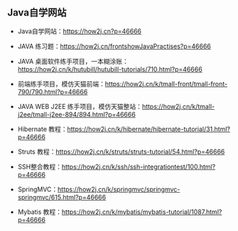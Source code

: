 ## Java自学网站

- Java自学网站：https://how2j.cn?p=46666
- JAVA 练习题：https://how2j.cn/frontshowJavaPractises?p=46666
- JAVA 桌面软件练手项目，一本糊涂账：https://how2j.cn/k/hutubill/hutubill-tutorials/710.html?p=46666
- 前端练手项目，模仿天猫前端：https://how2j.cn/k/tmall-front/tmall-front-790/790.html?p=46666
- JAVA WEB J2EE 练手项目，模仿天猫整站：https://how2j.cn/k/tmall-j2ee/tmall-j2ee-894/894.html?p=46666

- Hibernate 教程：https://how2j.cn/k/hibernate/hibernate-tutorial/31.html?p=46666
- Struts 教程：https://how2j.cn/k/struts/struts-tutorial/54.html?p=46666
- SSH整合教程：https://how2j.cn/k/ssh/ssh-integrationtest/100.html?p=46666
- SpringMVC：https://how2j.cn/k/springmvc/springmvc-springmvc/615.html?p=46666
- Mybatis 教程：https://how2j.cn/k/mybatis/mybatis-tutorial/1087.html?p=46666

